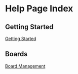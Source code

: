 # Help Page Index

## Getting Started
[Getting Started](gettingStarted.md)

## Boards
[Board Management](Boards/boardManagement.md)
